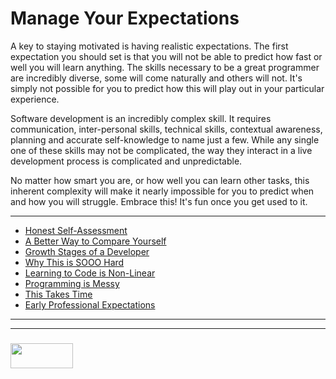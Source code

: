 


# Manage Your Expectations

A key to staying motivated is having realistic expectations.  The first expectation you should set is that you will not be able to predict how fast or well you will learn anything.  The skills necessary to be a great programmer are incredibly diverse, some will come naturally and others will not.  It's simply not possible for you to predict how this will play out in your particular experience.

Software development is an incredibly complex skill.  It requires communication, inter-personal skills, technical skills, contextual awareness, planning and  accurate self-knowledge to name just a few.  While any single one of these skills may not be complicated, the way they interact in a live development process is complicated and unpredictable.  

No matter how smart you are, or how well you can learn other tasks, this inherent complexity will make it nearly impossible for you to predict when and how you will struggle.  Embrace this!  It's fun once you get used to it.

---

* [Honest Self-Assessment](https://simpleprogrammer.com/honestly-evaluating-your-skills/)
* [A Better Way to Compare Yourself](https://medium.freecodecamp.org/a-better-way-to-compare-yourself-43cf37616570)
* [Growth Stages of a Developer](https://medium.com/humans-create-software/the-growth-stages-of-a-programmer-funfunfunction-6-f03fcb9c1531)
* [Why This is SOOO Hard](https://www.vikingcodeschool.com/posts/why-learning-to-code-is-so-damn-hard)
* [Learning to Code is Non-Linear](https://stories.buffer.com/learning-to-code-is-non-linear-bf12dd6e1f4c)
* [Programming is Messy](https://techcrunch.com/2014/05/24/dont-believe-anyone-who-tells-you-learning-to-code-is-easy/)
* [This Takes Time](https://medium.freecodecamp.org/finding-time-to-become-a-better-developer-eebc154881b2)
* [Early Professional Expectations](http://blog.thefirehoseproject.com/posts/expectations-of-a-junior-developer/)


___
___
### <a href="http://elewa.education/blog" target="_blank"><img src="https://user-images.githubusercontent.com/18554853/34921062-506450ae-f97d-11e7-875f-6feeb26ad72d.png" width="100" height="40"/></a>